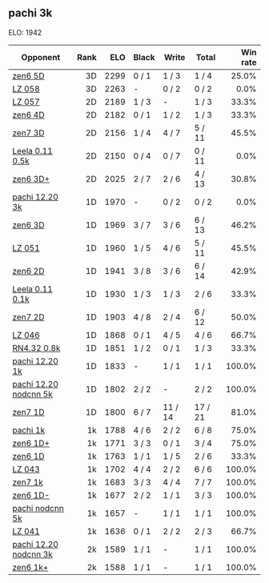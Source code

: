 ## pachi 3k ##

ELO: 1942

Opponent | Rank | ELO | Black | Write | Total | Win rate
---------|-----:|----:|-------|-------|-------|-------:
[zen6 5D](zen6%205D.md) | 3D | 2299 | 0 / 1 | 1 / 3 | 1 / 4 | 25.0%
[LZ 058](LZ%20058.md) | 3D | 2263 | - | 0 / 2 | 0 / 2 | 0.0%
[LZ 057](LZ%20057.md) | 2D | 2189 | 1 / 3 | - | 1 / 3 | 33.3%
[zen6 4D](zen6%204D.md) | 2D | 2182 | 0 / 1 | 1 / 2 | 1 / 3 | 33.3%
[zen7 3D](zen7%203D.md) | 2D | 2156 | 1 / 4 | 4 / 7 | 5 / 11 | 45.5%
[Leela 0.11 0.5k](Leela%200.11%200.5k.md) | 2D | 2150 | 0 / 4 | 0 / 7 | 0 / 11 | 0.0%
[zen6 3D+](zen6%203D+.md) | 2D | 2025 | 2 / 7 | 2 / 6 | 4 / 13 | 30.8%
[pachi 12.20 3k](pachi%2012.20%203k.md) | 1D | 1970 | - | 0 / 2 | 0 / 2 | 0.0%
[zen6 3D](zen6%203D.md) | 1D | 1969 | 3 / 7 | 3 / 6 | 6 / 13 | 46.2%
[LZ 051](LZ%20051.md) | 1D | 1960 | 1 / 5 | 4 / 6 | 5 / 11 | 45.5%
[zen6 2D](zen6%202D.md) | 1D | 1941 | 3 / 8 | 3 / 6 | 6 / 14 | 42.9%
[Leela 0.11 0.1k](Leela%200.11%200.1k.md) | 1D | 1930 | 1 / 3 | 1 / 3 | 2 / 6 | 33.3%
[zen7 2D](zen7%202D.md) | 1D | 1903 | 4 / 8 | 2 / 4 | 6 / 12 | 50.0%
[LZ 046](LZ%20046.md) | 1D | 1868 | 0 / 1 | 4 / 5 | 4 / 6 | 66.7%
[RN4.32 0.8k](RN4.32%200.8k.md) | 1D | 1851 | 1 / 2 | 0 / 1 | 1 / 3 | 33.3%
[pachi 12.20 1k](pachi%2012.20%201k.md) | 1D | 1833 | - | 1 / 1 | 1 / 1 | 100.0%
[pachi 12.20 nodcnn 5k](pachi%2012.20%20nodcnn%205k.md) | 1D | 1802 | 2 / 2 | - | 2 / 2 | 100.0%
[zen7 1D](zen7%201D.md) | 1D | 1800 | 6 / 7 | 11 / 14 | 17 / 21 | 81.0%
[pachi 1k](pachi%201k.md) | 1k | 1788 | 4 / 6 | 2 / 2 | 6 / 8 | 75.0%
[zen6 1D+](zen6%201D+.md) | 1k | 1771 | 3 / 3 | 0 / 1 | 3 / 4 | 75.0%
[zen6 1D](zen6%201D.md) | 1k | 1763 | 1 / 1 | 1 / 5 | 2 / 6 | 33.3%
[LZ 043](LZ%20043.md) | 1k | 1702 | 4 / 4 | 2 / 2 | 6 / 6 | 100.0%
[zen7 1k](zen7%201k.md) | 1k | 1683 | 3 / 3 | 4 / 4 | 7 / 7 | 100.0%
[zen6 1D-](zen6%201D-.md) | 1k | 1677 | 2 / 2 | 1 / 1 | 3 / 3 | 100.0%
[pachi nodcnn 5k](pachi%20nodcnn%205k.md) | 1k | 1657 | - | 1 / 1 | 1 / 1 | 100.0%
[LZ 041](LZ%20041.md) | 1k | 1636 | 0 / 1 | 2 / 2 | 2 / 3 | 66.7%
[pachi 12.20 nodcnn 3k](pachi%2012.20%20nodcnn%203k.md) | 2k | 1589 | 1 / 1 | - | 1 / 1 | 100.0%
[zen6 1k+](zen6%201k+.md) | 2k | 1588 | 1 / 1 | - | 1 / 1 | 100.0%
